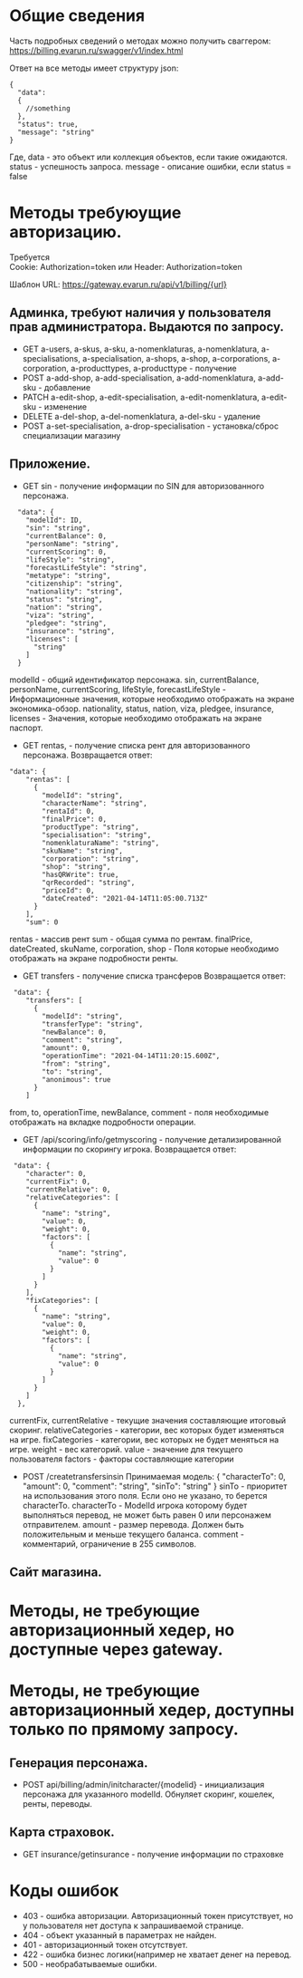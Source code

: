 # Общие сведения
Часть подробных сведений о методах можно получить сваггером:
https://billing.evarun.ru/swagger/v1/index.html

Ответ на все методы имеет структуру json:
```
{
  "data": 
  {
    //something
  },
  "status": true,
  "message": "string"
}
```
Где, data - это объект или коллекция объектов, если такие ожидаются.
status - успешность запроса.
message - описание ошибки, если status = false

# Методы требуюущие авторизацию.
Требуется  
Cookie: Authorization=token
или 
Header: Authorization=token

Шаблон URL: https://gateway.evarun.ru/api/v1/billing/{url}
## Админка, требуют наличия у пользователя прав администратора. Выдаются по запросу.
* GET a-users, a-skus, a-sku, a-nomenklaturas, a-nomenklatura, a-specialisations, a-specialisation, a-shops, a-shop, a-corporations, a-corporation, a-producttypes, a-producttype - получение 
* POST a-add-shop, a-add-specialisation, a-add-nomenklatura, a-add-sku - добавление 
* PATCH a-edit-shop, a-edit-specialisation, a-edit-nomenklatura, a-edit-sku - изменение 
* DELETE a-del-shop, a-del-nomenklatura, a-del-sku - удаление 
* POST a-set-specialisation, a-drop-specialisation - установка/сброс специализации магазину

## Приложение.

* GET sin - получение информации по SIN для авторизованного персонажа.
```
  "data": {
    "modelId": ID, 
    "sin": "string",
    "currentBalance": 0,
    "personName": "string",
    "currentScoring": 0,
    "lifeStyle": "string",
    "forecastLifeStyle": "string",
    "metatype": "string",
    "citizenship": "string",
    "nationality": "string",
    "status": "string",
    "nation": "string",
    "viza": "string",
    "pledgee": "string",
    "insurance": "string",
    "licenses": [
      "string"
    ]
  }
```
modelId - общий идентификатор персонажа. 
sin, currentBalance, personName, currentScoring, lifeStyle, forecastLifeStyle - Информационные значения, которые необходимо отображать на экране экономика-обзор. 
nationality, status, nation, viza, pledgee, insurance, licenses - Значения, которые необходимо отображать на экране паспорт.

* GET rentas, - получение списка рент для авторизованного персонажа.
Возвращается ответ:
```
"data": {
    "rentas": [
      {
        "modelId": "string",
        "characterName": "string",
        "rentaId": 0,
        "finalPrice": 0,
        "productType": "string",
        "specialisation": "string",
        "nomenklaturaName": "string",
        "skuName": "string",
        "corporation": "string",
        "shop": "string",
        "hasQRWrite": true,
        "qrRecorded": "string",
        "priceId": 0,
        "dateCreated": "2021-04-14T11:05:00.713Z"
      }
    ],
    "sum": 0
```
rentas - массив рент
sum - общая сумма по рентам.
finalPrice, dateCreated, skuName, corporation, shop - Поля которые необходимо отображать на экране подробности ренты.

* GET  transfers - получение списка трансферов
Возвращается ответ:
```
 "data": {
    "transfers": [
      {
        "modelId": "string",
        "transferType": "string",
        "newBalance": 0,
        "comment": "string",
        "amount": 0,
        "operationTime": "2021-04-14T11:20:15.600Z",
        "from": "string",
        "to": "string",
        "anonimous": true
      }
    ]
```
from, to, operationTime, newBalance, comment - поля необходимые отображать на вкладке подробности операции.

* GET /api/scoring/info/getmyscoring - получение детализированной информации по скорингу игрока.
Возвращается ответ:
```
 "data": {
    "character": 0,
    "currentFix": 0,
    "currentRelative": 0,
    "relativeCategories": [
      {
        "name": "string",
        "value": 0,
        "weight": 0,
        "factors": [
          {
            "name": "string",
            "value": 0
          }
        ]
      }
    ],
    "fixCategories": [
      {
        "name": "string",
        "value": 0,
        "weight": 0,
        "factors": [
          {
            "name": "string",
            "value": 0
          }
        ]
      }
    ]
  },

```
currentFix, currentRelative - текущие значения составляющие итоговый скоринг.
relativeCategories - категории, вес которых будет изменяться на игре. 
fixCategories - категории, вес которых не будет меняться на игре.
weight - вес категорий.
value - значение для текущего пользователя
factors - факторы составляющие категории

* POST /createtransfersinsin
Принимаемая модель:
{
  "characterTo": 0,
  "amount": 0,
  "comment": "string",
  "sinTo": "string"
}
sinTo - приоритет на использования этого поля. Если оно не указано, то берется characterTo.
characterTo - ModelId игрока которому будет выполняться перевод, не может быть равен 0 или персонажем отправителем.
amount - размер перевода. Должен быть положительным и меньше текущего баланса.
comment - комментарий, ограничение в 255 символов.

## Сайт магазина.

# Методы, не требующие авторизационный хедер, но доступные через gateway.

# Методы, не требующие авторизационный хедер, доступны только по прямому запросу.
## Генерация персонажа.
* POST api/billing/admin/initcharacter/{modelid} - инициализация персонажа для указанного modelId. Обнуляет скоринг, кошелек, ренты, переводы.
## Карта страховок.
* GET insurance/getinsurance - получение информации по страховке

# Коды ошибок
* 403 - ошибка авторизации. Авторизационный токен присутствует, но у пользователя нет доступа к запрашиваемой странице.
* 404 - объект указанный в параметрах не найден.
* 401 - авторизационный токен отсутствует.
* 422 - ошибка бизнес логики(например не хватает денег на перевод.
* 500 - необрабатываемые ошибки.
